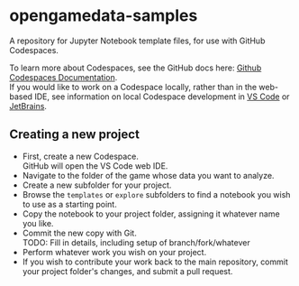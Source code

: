 # opengamedata-samples

A repository for Jupyter Notebook template files, for use with GitHub Codespaces.

To learn more about Codespaces, see the GitHub docs here: [Github Codespaces Documentation](https://docs.github.com/en/codespaces).  
If you would like to work on a Codespace locally, rather than in the web-based IDE, see information on local Codespace development in
[VS Code](https://docs.github.com/en/codespaces/developing-in-codespaces/using-github-codespaces-in-visual-studio-code) or
[JetBrains](https://docs.github.com/en/codespaces/developing-in-codespaces/using-github-codespaces-in-your-jetbrains-ide).

## Creating a new project

- First, create a new Codespace.  
  GitHub will open the VS Code web IDE.
- Navigate to the folder of the game whose data you want to analyze.
- Create a new subfolder for your project.
- Browse the `templates` or `explore` subfolders to find a notebook you wish to use as a starting point.
- Copy the notebook to your project folder, assigning it whatever name you like.
- Commit the new copy with Git.  
    TODO: Fill in details, including setup of branch/fork/whatever
- Perform whatever work you wish on your project.
- If you wish to contribute your work back to the main repository, commit your project folder's changes, and submit a pull request.